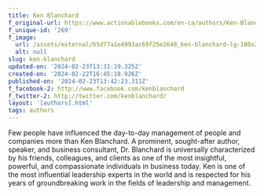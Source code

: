 ```yaml
---
title: Ken Blanchard
f_original-url: https://www.actionablebooks.com/en-ca/authors/Ken-Blanchard/
f_unique-id: '269'
f_image:
  url: /assets/external/65d77a1e4993ac69f25e2648_ken-blanchard-lg-180x220.jpeg
  alt: null
slug: ken-blanchard
updated-on: '2024-02-23T13:31:19.325Z'
created-on: '2024-02-22T16:45:18.926Z'
published-on: '2024-02-23T13:42:23.311Z'
f_facebook-2: http://www.facebook.com/kenblanchard
f_twitter-2: http://twitter.com/kenblanchard/
layout: '[authors].html'
tags: authors
---
```


Few people have influenced the day-to-day management of people and companies more than Ken Blanchard. A prominent, sought-after author, speaker, and business consultant, Dr. Blanchard is universally characterized by his friends, colleagues, and clients as one of the most insightful, powerful, and compassionate individuals in business today. Ken is one of the most influential leadership experts in the world and is respected for his years of groundbreaking work in the fields of leadership and management.
